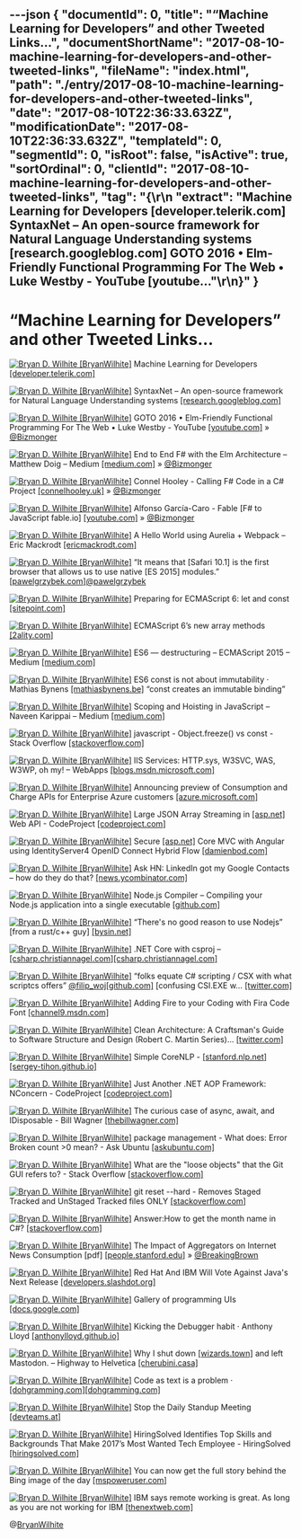 ---json
{
  "documentId": 0,
  "title": "“Machine Learning for Developers” and other Tweeted Links…",
  "documentShortName": "2017-08-10-machine-learning-for-developers-and-other-tweeted-links",
  "fileName": "index.html",
  "path": "./entry/2017-08-10-machine-learning-for-developers-and-other-tweeted-links",
  "date": "2017-08-10T22:36:33.632Z",
  "modificationDate": "2017-08-10T22:36:33.632Z",
  "templateId": 0,
  "segmentId": 0,
  "isRoot": false,
  "isActive": true,
  "sortOrdinal": 0,
  "clientId": "2017-08-10-machine-learning-for-developers-and-other-tweeted-links",
  "tag": "{\r\n  \"extract\": \"Machine Learning for Developers [developer.telerik.com] SyntaxNet – An open-source framework for Natural Language Understanding systems [research.googleblog.com] GOTO 2016 • Elm-Friendly Functional Programming For The Web • Luke Westby - YouTube [youtube...\"\r\n}"
}
---

# “Machine Learning for Developers” and other Tweeted Links…

[<img alt="Bryan D. Wilhite [BryanWilhite]" src="https://songhay.blob.core.windows.net/shared-social-twitter/BryanWilhite.jpeg">](http://t.co/UNdqV0Z1zz "Bryan D. Wilhite [BryanWilhite]") Machine Learning for Developers [[developer.telerik.com]](http://developer.telerik.com/topics/machine-learning/machine-learning-developers/)

[<img alt="Bryan D. Wilhite [BryanWilhite]" src="https://songhay.blob.core.windows.net/shared-social-twitter/BryanWilhite.jpeg">](http://t.co/UNdqV0Z1zz "Bryan D. Wilhite [BryanWilhite]") SyntaxNet – An open-source framework for Natural Language Understanding systems [[research.googleblog.com]](https://research.googleblog.com/2016/05/announcing-syntaxnet-worlds-most.html)

[<img alt="Bryan D. Wilhite [BryanWilhite]" src="https://songhay.blob.core.windows.net/shared-social-twitter/BryanWilhite.jpeg">](http://t.co/UNdqV0Z1zz "Bryan D. Wilhite [BryanWilhite]") GOTO 2016 • Elm-Friendly Functional Programming For The Web • Luke Westby - YouTube [[youtube.com]](https://www.youtube.com/watch?v=tN5UmM2yZPY) » [@Bizmonger](http://twitter.com/Bizmonger)

[<img alt="Bryan D. Wilhite [BryanWilhite]" src="https://songhay.blob.core.windows.net/shared-social-twitter/BryanWilhite.jpeg">](http://t.co/UNdqV0Z1zz "Bryan D. Wilhite [BryanWilhite]") End to End F# with the Elm Architecture – Matthew Doig – Medium [[medium.com]](https://medium.com/@dogwith1eye/introducing-the-elm-architecture-with-suave-fable-and-arch-a0ffea40e13f) » [@Bizmonger](http://twitter.com/Bizmonger)

[<img alt="Bryan D. Wilhite [BryanWilhite]" src="https://songhay.blob.core.windows.net/shared-social-twitter/BryanWilhite.jpeg">](http://t.co/UNdqV0Z1zz "Bryan D. Wilhite [BryanWilhite]") Connel Hooley - Calling F# Code in a C# Project [[connelhooley.uk]](http://connelhooley.uk/blog/2017/04/30/f-sharp-to-c-sharp) » [@Bizmonger](http://twitter.com/Bizmonger)

[<img alt="Bryan D. Wilhite [BryanWilhite]" src="https://songhay.blob.core.windows.net/shared-social-twitter/BryanWilhite.jpeg">](http://t.co/UNdqV0Z1zz "Bryan D. Wilhite [BryanWilhite]") Alfonso García-Caro - Fable [F# to JavaScript fable.io] [[youtube.com]](https://www.youtube.com/watch?v=K_r3p3l85uk) » [@Bizmonger](http://twitter.com/Bizmonger)

[<img alt="Bryan D. Wilhite [BryanWilhite]" src="https://songhay.blob.core.windows.net/shared-social-twitter/BryanWilhite.jpeg">](http://t.co/UNdqV0Z1zz "Bryan D. Wilhite [BryanWilhite]") A Hello World using Aurelia + Webpack – Eric Mackrodt [[ericmackrodt.com]](http://ericmackrodt.com/2016/08/17/a-hello-world-using-aurelia-webpack/)

[<img alt="Bryan D. Wilhite [BryanWilhite]" src="https://songhay.blob.core.windows.net/shared-social-twitter/BryanWilhite.jpeg">](http://t.co/UNdqV0Z1zz "Bryan D. Wilhite [BryanWilhite]") “It means that [Safari 10.1] is the first browser that allows us to use native [ES 2015] modules.” [[pawelgrzybek.com]](https://pawelgrzybek.com/native-ecmascript-modules-in-the-browser/)[@pawelgrzybek](http://twitter.com/pawelgrzybek)

[<img alt="Bryan D. Wilhite [BryanWilhite]" src="https://songhay.blob.core.windows.net/shared-social-twitter/BryanWilhite.jpeg">](http://t.co/UNdqV0Z1zz "Bryan D. Wilhite [BryanWilhite]") Preparing for ECMAScript 6: let and const [[sitepoint.com]](https://www.sitepoint.com/preparing-ecmascript-6-let-const/)

[<img alt="Bryan D. Wilhite [BryanWilhite]" src="https://songhay.blob.core.windows.net/shared-social-twitter/BryanWilhite.jpeg">](http://t.co/UNdqV0Z1zz "Bryan D. Wilhite [BryanWilhite]") ECMAScript 6’s new array methods [[2ality.com]](http://2ality.com/2014/05/es6-array-methods.html)

[<img alt="Bryan D. Wilhite [BryanWilhite]" src="https://songhay.blob.core.windows.net/shared-social-twitter/BryanWilhite.jpeg">](http://t.co/UNdqV0Z1zz "Bryan D. Wilhite [BryanWilhite]") ES6 — destructuring – ECMAScript 2015 – Medium [[medium.com]](https://medium.com/ecmascript-2015/es6-destructuring-13ca399f993a)

[<img alt="Bryan D. Wilhite [BryanWilhite]" src="https://songhay.blob.core.windows.net/shared-social-twitter/BryanWilhite.jpeg">](http://t.co/UNdqV0Z1zz "Bryan D. Wilhite [BryanWilhite]") ES6 const is not about immutability · Mathias Bynens [[mathiasbynens.be]](https://mathiasbynens.be/notes/es6-const) “const creates an immutable binding”

[<img alt="Bryan D. Wilhite [BryanWilhite]" src="https://songhay.blob.core.windows.net/shared-social-twitter/BryanWilhite.jpeg">](http://t.co/UNdqV0Z1zz "Bryan D. Wilhite [BryanWilhite]") Scoping and Hoisting in JavaScript – Naveen Karippai – Medium [[medium.com]](https://medium.com/@naveenkarippai/scoping-and-hoisting-in-javascript-2c2e82107427)

[<img alt="Bryan D. Wilhite [BryanWilhite]" src="https://songhay.blob.core.windows.net/shared-social-twitter/BryanWilhite.jpeg">](http://t.co/UNdqV0Z1zz "Bryan D. Wilhite [BryanWilhite]") javascript - Object.freeze() vs const - Stack Overflow [[stackoverflow.com]](http://stackoverflow.com/questions/33124058/object-freeze-vs-const)

[<img alt="Bryan D. Wilhite [BryanWilhite]" src="https://songhay.blob.core.windows.net/shared-social-twitter/BryanWilhite.jpeg">](http://t.co/UNdqV0Z1zz "Bryan D. Wilhite [BryanWilhite]") IIS Services: HTTP.sys, W3SVC, WAS, W3WP, oh my! – WebApps [[blogs.msdn.microsoft.com]](https://blogs.msdn.microsoft.com/webapps/2017/05/05/iis-services-http-sys-w3svc-was-w3wp-oh-my/)

[<img alt="Bryan D. Wilhite [BryanWilhite]" src="https://songhay.blob.core.windows.net/shared-social-twitter/BryanWilhite.jpeg">](http://t.co/UNdqV0Z1zz "Bryan D. Wilhite [BryanWilhite]") Announcing preview of Consumption and Charge APIs for Enterprise Azure customers [[azure.microsoft.com]](https://azure.microsoft.com/en-us/blog/announcing-preview-of-consumption-and-charge-apis-for-enterprise-azure-customers/)

[<img alt="Bryan D. Wilhite [BryanWilhite]" src="https://songhay.blob.core.windows.net/shared-social-twitter/BryanWilhite.jpeg">](http://t.co/UNdqV0Z1zz "Bryan D. Wilhite [BryanWilhite]") Large JSON Array Streaming in [[asp.net]](http://ASP.NET) Web API - CodeProject [[codeproject.com]](https://www.codeproject.com/Articles/1180464/Large-JSON-Array-Streaming-in-ASP-NET-Web-API)

[<img alt="Bryan D. Wilhite [BryanWilhite]" src="https://songhay.blob.core.windows.net/shared-social-twitter/BryanWilhite.jpeg">](http://t.co/UNdqV0Z1zz "Bryan D. Wilhite [BryanWilhite]") Secure [[asp.net]](http://ASP.NET) Core MVC with Angular using IdentityServer4 OpenID Connect Hybrid Flow [[damienbod.com]](https://damienbod.com/2017/05/06/secure-asp-net-core-mvc-with-angular-using-identityserver4-openid-connect-hybrid-flow/)

[<img alt="Bryan D. Wilhite [BryanWilhite]" src="https://songhay.blob.core.windows.net/shared-social-twitter/BryanWilhite.jpeg">](http://t.co/UNdqV0Z1zz "Bryan D. Wilhite [BryanWilhite]") Ask HN: LinkedIn got my Google Contacts – how do they do that? [[news.ycombinator.com]](https://news.ycombinator.com/item?id=14277202)

[<img alt="Bryan D. Wilhite [BryanWilhite]" src="https://songhay.blob.core.windows.net/shared-social-twitter/BryanWilhite.jpeg">](http://t.co/UNdqV0Z1zz "Bryan D. Wilhite [BryanWilhite]") Node.js Compiler – Compiling your Node.js application into a single executable [[github.com]](https://github.com/pmq20/node-compiler)

[<img alt="Bryan D. Wilhite [BryanWilhite]" src="https://songhay.blob.core.windows.net/shared-social-twitter/BryanWilhite.jpeg">](http://t.co/UNdqV0Z1zz "Bryan D. Wilhite [BryanWilhite]") “There's no good reason to use Nodejs” [from a rust/c++ guy] [[bysin.net]](http://bysin.net/2017/05/07/no-good-reason-to-use-nodejs/)

[<img alt="Bryan D. Wilhite [BryanWilhite]" src="https://songhay.blob.core.windows.net/shared-social-twitter/BryanWilhite.jpeg">](http://t.co/UNdqV0Z1zz "Bryan D. Wilhite [BryanWilhite]") .NET Core with csproj – [[csharp.christiannagel.com]](http://csharp.christiannagel.com)[[csharp.christiannagel.com]](https://csharp.christiannagel.com/2017/05/05/dotnetcore/)

[<img alt="Bryan D. Wilhite [BryanWilhite]" src="https://songhay.blob.core.windows.net/shared-social-twitter/BryanWilhite.jpeg">](http://t.co/UNdqV0Z1zz "Bryan D. Wilhite [BryanWilhite]") “folks equate C# scripting / CSX with what scriptcs offers” [@filip_woj](http://twitter.com/filip_woj)[[github.com]](https://github.com/OmniSharp/omnisharp-vscode/issues/23) [confusing CSI.EXE w… [[twitter.com]](https://twitter.com/i/web/status/892496039151665152)

[<img alt="Bryan D. Wilhite [BryanWilhite]" src="https://songhay.blob.core.windows.net/shared-social-twitter/BryanWilhite.jpeg">](http://t.co/UNdqV0Z1zz "Bryan D. Wilhite [BryanWilhite]") Adding Fire to your Coding with Fira Code Font [[channel9.msdn.com]](https://channel9.msdn.com/coding4fun/blog/Adding-Fire-to-your-Coding-with-Fira-Code-Font)

[<img alt="Bryan D. Wilhite [BryanWilhite]" src="https://songhay.blob.core.windows.net/shared-social-twitter/BryanWilhite.jpeg">](http://t.co/UNdqV0Z1zz "Bryan D. Wilhite [BryanWilhite]") Clean Architecture: A Craftsman's Guide to Software Structure and Design (Robert C. Martin Series)… [[twitter.com]](https://twitter.com/i/web/status/894586490889568256)

[<img alt="Bryan D. Wilhite [BryanWilhite]" src="https://songhay.blob.core.windows.net/shared-social-twitter/BryanWilhite.jpeg">](http://t.co/UNdqV0Z1zz "Bryan D. Wilhite [BryanWilhite]") Simple CoreNLP - [[stanford.nlp.net]](http://Stanford.NLP.NET)[[sergey-tihon.github.io]](http://sergey-tihon.github.io/Stanford.NLP.NET//samples/CoreNLP.Simple.html)

[<img alt="Bryan D. Wilhite [BryanWilhite]" src="https://songhay.blob.core.windows.net/shared-social-twitter/BryanWilhite.jpeg">](http://t.co/UNdqV0Z1zz "Bryan D. Wilhite [BryanWilhite]") Just Another .NET AOP Framework: NConcern - CodeProject [[codeproject.com]](https://www.codeproject.com/Tips/1185797/Just-Another-NET-AOP-Framework-NConcern)

[<img alt="Bryan D. Wilhite [BryanWilhite]" src="https://songhay.blob.core.windows.net/shared-social-twitter/BryanWilhite.jpeg">](http://t.co/UNdqV0Z1zz "Bryan D. Wilhite [BryanWilhite]") The curious case of async, await, and IDisposable - Bill Wagner [[thebillwagner.com]](http://thebillwagner.com/Blog/Item/2017-05-03-ThecuriouscaseofasyncawaitandIDisposable)

[<img alt="Bryan D. Wilhite [BryanWilhite]" src="https://songhay.blob.core.windows.net/shared-social-twitter/BryanWilhite.jpeg">](http://t.co/UNdqV0Z1zz "Bryan D. Wilhite [BryanWilhite]") package management - What does: Error Broken count &gt;0 mean? - Ask Ubuntu [[askubuntu.com]](https://askubuntu.com/questions/263460/what-does-error-broken-count-0-mean)

[<img alt="Bryan D. Wilhite [BryanWilhite]" src="https://songhay.blob.core.windows.net/shared-social-twitter/BryanWilhite.jpeg">](http://t.co/UNdqV0Z1zz "Bryan D. Wilhite [BryanWilhite]") What are the "loose objects" that the Git GUI refers to? - Stack Overflow [[stackoverflow.com]](http://stackoverflow.com/questions/5709687/what-are-the-loose-objects-that-the-git-gui-refers-to)

[<img alt="Bryan D. Wilhite [BryanWilhite]" src="https://songhay.blob.core.windows.net/shared-social-twitter/BryanWilhite.jpeg">](http://t.co/UNdqV0Z1zz "Bryan D. Wilhite [BryanWilhite]") git reset --hard - Removes Staged Tracked and UnStaged Tracked files ONLY [[stackoverflow.com]](http://stackoverflow.com/questions/22620393/various-ways-to-remove-local-git-changes)

[<img alt="Bryan D. Wilhite [BryanWilhite]" src="https://songhay.blob.core.windows.net/shared-social-twitter/BryanWilhite.jpeg">](http://t.co/UNdqV0Z1zz "Bryan D. Wilhite [BryanWilhite]") Answer:How to get the month name in C#? [[stackoverflow.com]](http://stackoverflow.com/a/975540/22944?stw=2)

[<img alt="Bryan D. Wilhite [BryanWilhite]" src="https://songhay.blob.core.windows.net/shared-social-twitter/BryanWilhite.jpeg">](http://t.co/UNdqV0Z1zz "Bryan D. Wilhite [BryanWilhite]") The Impact of Aggregators on Internet News Consumption [pdf] [[people.stanford.edu]](https://people.stanford.edu/athey/sites/default/files/aggregators_main_0_1.pdf) » [@BreakingBrown](http://twitter.com/BreakingBrown)

[<img alt="Bryan D. Wilhite [BryanWilhite]" src="https://songhay.blob.core.windows.net/shared-social-twitter/BryanWilhite.jpeg">](http://t.co/UNdqV0Z1zz "Bryan D. Wilhite [BryanWilhite]") Red Hat And IBM Will Vote Against Java's Next Release [[developers.slashdot.org]](https://developers.slashdot.org/story/17/05/06/173220/red-hat-and-ibm-will-vote-against-javas-next-release?utm_source=feedly1.0mainlinkanon&utm_medium=feed)

[<img alt="Bryan D. Wilhite [BryanWilhite]" src="https://songhay.blob.core.windows.net/shared-social-twitter/BryanWilhite.jpeg">](http://t.co/UNdqV0Z1zz "Bryan D. Wilhite [BryanWilhite]") Gallery of programming UIs [[docs.google.com]](https://docs.google.com/presentation/d/1MD-CgzODFWzdpnYXr8bEgysfDmb8PDV6iCAjH5JIvaI/preview?slide=id.g1da0625f1b_0_56)

[<img alt="Bryan D. Wilhite [BryanWilhite]" src="https://songhay.blob.core.windows.net/shared-social-twitter/BryanWilhite.jpeg">](http://t.co/UNdqV0Z1zz "Bryan D. Wilhite [BryanWilhite]") Kicking the Debugger habit · Anthony Lloyd [[anthonylloyd.github.io]](http://anthonylloyd.github.io/blog/2017/04/30/kicking-the-debugger)

[<img alt="Bryan D. Wilhite [BryanWilhite]" src="https://songhay.blob.core.windows.net/shared-social-twitter/BryanWilhite.jpeg">](http://t.co/UNdqV0Z1zz "Bryan D. Wilhite [BryanWilhite]") Why I shut down [[wizards.town]](http://wizards.town) and left Mastodon. – Highway to Helvetica [[cherubini.casa]](https://cherubini.casa/why-i-shut-down-wizards-town-and-left-mastodon-6d4e631346b3)

[<img alt="Bryan D. Wilhite [BryanWilhite]" src="https://songhay.blob.core.windows.net/shared-social-twitter/BryanWilhite.jpeg">](http://t.co/UNdqV0Z1zz "Bryan D. Wilhite [BryanWilhite]") Code as text is a problem · [[dohgramming.com]](http://dohgramming.com)[[dohgramming.com]](http://dohgramming.com/post/code-as-text-is-a-problem/)

[<img alt="Bryan D. Wilhite [BryanWilhite]" src="https://songhay.blob.core.windows.net/shared-social-twitter/BryanWilhite.jpeg">](http://t.co/UNdqV0Z1zz "Bryan D. Wilhite [BryanWilhite]") Stop the Daily Standup Meeting [[devteams.at]](http://devteams.at/stop_the_daily_standup_meeting)

[<img alt="Bryan D. Wilhite [BryanWilhite]" src="https://songhay.blob.core.windows.net/shared-social-twitter/BryanWilhite.jpeg">](http://t.co/UNdqV0Z1zz "Bryan D. Wilhite [BryanWilhite]") HiringSolved Identifies Top Skills and Backgrounds That Make 2017’s Most Wanted Tech Employee - HiringSolved [[hiringsolved.com]](https://hiringsolved.com/blog/hiringsolved-identifies-top-skills-backgrounds-make-2017s-wanted-tech-employee/)

[<img alt="Bryan D. Wilhite [BryanWilhite]" src="https://songhay.blob.core.windows.net/shared-social-twitter/BryanWilhite.jpeg">](http://t.co/UNdqV0Z1zz "Bryan D. Wilhite [BryanWilhite]") You can now get the full story behind the Bing image of the day [[mspoweruser.com]](https://mspoweruser.com/can-now-get-full-story-behind-bing-image-day/)

[<img alt="Bryan D. Wilhite [BryanWilhite]" src="https://songhay.blob.core.windows.net/shared-social-twitter/BryanWilhite.jpeg">](http://t.co/UNdqV0Z1zz "Bryan D. Wilhite [BryanWilhite]") IBM says remote working is great. As long as you are not working for IBM [[thenextweb.com]](https://thenextweb.com/insider/2017/05/08/ibm-remote-working-panel/)

@[BryanWilhite](https://twitter.com/BryanWilhite)
